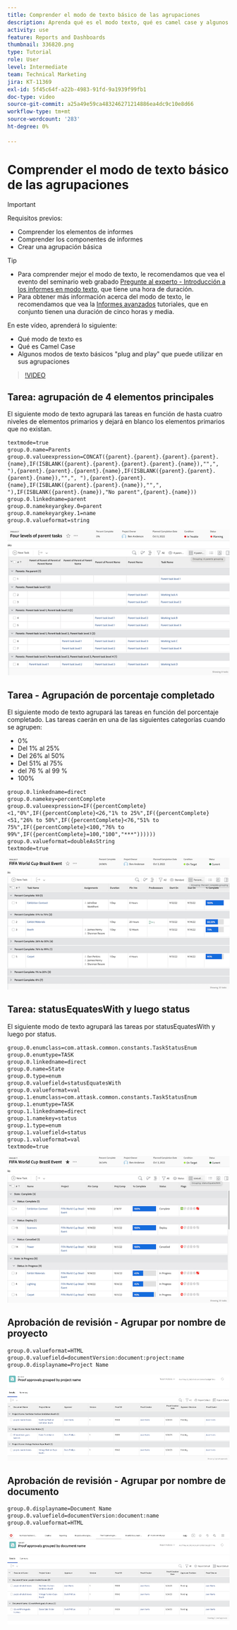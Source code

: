 ```yaml
---
title: Comprender el modo de texto básico de las agrupaciones
description: Aprenda qué es el modo texto, qué es camel case y algunos modos de texto básicos "plug and play" que puede utilizar en sus agrupaciones en Workfront.
activity: use
feature: Reports and Dashboards
thumbnail: 336820.png
type: Tutorial
role: User
level: Intermediate
team: Technical Marketing
jira: KT-11369
exl-id: 5f45c64f-a22b-4983-91fd-9a1939f99fb1
doc-type: video
source-git-commit: a25a49e59ca483246271214886ea4dc9c10e8d66
workflow-type: tm+mt
source-wordcount: '283'
ht-degree: 0%

---
```


# Comprender el modo de texto básico de las agrupaciones

>[!IMPORTANT]
>
>Requisitos previos:
>
>* Comprender los elementos de informes
>* Comprender los componentes de informes
>* Crear una agrupación básica

>[!TIP]
>
>* Para comprender mejor el modo de texto, le recomendamos que vea el evento del seminario web grabado [Pregunte al experto - Introducción a los informes en modo texto](https://experienceleague.adobe.com/docs/workfront-events/events/reporting-and-dashboards/introduction-to-text-mode-reporting.html?lang=en), que tiene una hora de duración.
>* Para obtener más información acerca del modo de texto, le recomendamos que vea la [Informes avanzados](https://experienceleague.adobe.com/docs/workfront-learn/tutorials-workfront/reporting/advanced-reporting/welcome-to-advanced-reporting.html?lang=en) tutoriales, que en conjunto tienen una duración de cinco horas y media.

En este vídeo, aprenderá lo siguiente:

* Qué modo de texto es
* Qué es Camel Case
* Algunos modos de texto básicos &quot;plug and play&quot; que puede utilizar en sus agrupaciones

>[!VIDEO](https://video.tv.adobe.com/v/3410641/?quality=12&learn=on)

## Tarea: agrupación de 4 elementos principales

El siguiente modo de texto agrupará las tareas en función de hasta cuatro niveles de elementos primarios y dejará en blanco los elementos primarios que no existan.

```
textmode=true
group.0.name=Parents
group.0.valueexpression=CONCAT({parent}.{parent}.{parent}.{parent}.{name},IF(ISBLANK({parent}.{parent}.{parent}.{parent}.{name}),"",", "),{parent}.{parent}.{parent}.{name},IF(ISBLANK({parent}.{parent}.{parent}.{name}),"",", "),{parent}.{parent}.{name},IF(ISBLANK({parent}.{parent}.{name}),"",", "),IF(ISBLANK({parent}.{name}),"No parent",{parent}.{name}))
group.0.linkedname=parent
group.0.namekeyargkey.0=parent
group.0.namekeyargkey.1=name
group.0.valueformat=string
```

![Imagen de pantalla que muestra las tareas del proyecto agrupadas por 4 elementos principales](assets/4-parents-grouping.png)


## Tarea - Agrupación de porcentaje completado

El siguiente modo de texto agrupará las tareas en función del porcentaje completado. Las tareas caerán en una de las siguientes categorías cuando se agrupen:

* 0%
* Del 1% al 25%
* Del 26% al 50%
* Del 51% al 75%
* del 76 % al 99 %
* 100%

```
group.0.linkedname=direct
group.0.namekey=percentComplete
group.0.valueexpression=IF({percentComplete}<1,"0%",IF({percentComplete}<26,"1% to 25%",IF({percentComplete}<51,"26% to 50%",IF({percentComplete}<76,"51% to 75%",IF({percentComplete}<100,"76% to 99%",IF({percentComplete}=100,"100","***"))))))
group.0.valueformat=doubleAsString
textmode=true
```

![Imagen de pantalla que muestra las tareas del proyecto agrupadas por porcentaje completado](assets/percent-complete-grouping.png)

## Tarea: statusEquatesWith y luego status

El siguiente modo de texto agrupará las tareas por statusEquatesWith y luego por status.

```
group.0.enumclass=com.attask.common.constants.TaskStatusEnum
group.0.enumtype=TASK
group.0.linkedname=direct
group.0.name=State
group.0.type=enum
group.0.valuefield=statusEquatesWith
group.0.valueformat=val
group.1.enumclass=com.attask.common.constants.TaskStatusEnum
group.1.enumtype=TASK
group.1.linkedname=direct
group.1.namekey=status
group.1.type=enum
group.1.valuefield=status
group.1.valueformat=val
textmode=true
```

![Imagen de pantalla que muestra las tareas del proyecto agrupadas por statusEquatesWith](assets/status-equates-with.png)


## Aprobación de revisión - Agrupar por nombre de proyecto

```
group.0.valueformat=HTML
group.0.valuefield=documentVersion:document:project:name
group.0.displayname=Project Name
```

![Imagen de pantalla que muestra las aprobaciones de prueba agrupadas por nombre de proyecto](assets/proof-approvals-grouped-by-project-name.png)


## Aprobación de revisión - Agrupar por nombre de documento

```
group.0.displayname=Document Name
group.0.valuefield=documentVersion:document:name
group.0.valueformat=HTML
```

![Imagen de pantalla que muestra las aprobaciones de prueba agrupadas por nombre de proyecto](assets/proof-approvals-grouped-by-doc-name.png)

